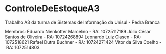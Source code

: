 # ControleDeEstoqueA3
Trabalho A3 da turma de Sistemas de Informação da Unisul - Pedra Branca

Membros:
Eduardo Nienkotter Marcelino - RA: 10725117189
Júlio César Santos de Oliveira - RA: 10724268894
Leonardo Luiz Clasen - RA: 1072518621
Rafael Dutra Buchner - RA: 10724271424
Vitor da Silva Coelho - RA: 1072514803
